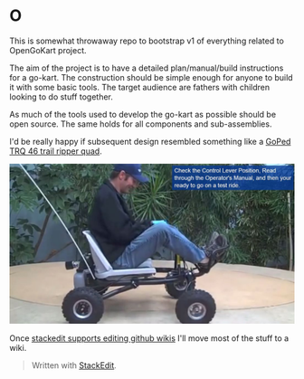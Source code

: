 # O
This is somewhat throwaway repo to bootstrap v1 of everything related to OpenGoKart project.

The aim of the project is to have a detailed plan/manual/build instructions for a go-kart. The construction should be simple enough for anyone to build it with some basic tools. The target audience are fathers with children looking to do stuff together.

As much of the tools used to develop the go-kart as possible should be open source. The same holds for all components and sub-assemblies.

I'd be really happy if subsequent design resembled something like a [GoPed TRQ 46 trail ripper quad](http://goped.com/karts/trq-46/).

![goped trail ripper](goped-trail-ripper.jpg)

Once [stackedit supports editing github wikis](https://github.com/benweet/stackedit/issues/1141) I'll move most of the stuff to a wiki.

> Written with [StackEdit](https://stackedit.io/).
<!--stackedit_data:
eyJoaXN0b3J5IjpbLTEyODUyNTI2MTddfQ==
-->